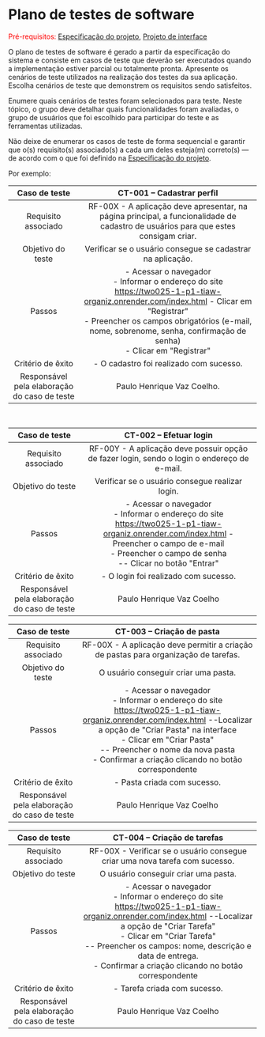 # Plano de testes de software

<span style="color:red">Pré-requisitos: <a href="03-Product-design.md"> Especificação do projeto</a></span>, <a href="05-Projeto-interface.md"> Projeto de interface</a>

O plano de testes de software é gerado a partir da especificação do sistema e consiste em casos de teste que deverão ser executados quando a implementação estiver parcial ou totalmente pronta. Apresente os cenários de teste utilizados na realização dos testes da sua aplicação. Escolha cenários de teste que demonstrem os requisitos sendo satisfeitos.

Enumere quais cenários de testes foram selecionados para teste. Neste tópico, o grupo deve detalhar quais funcionalidades foram avaliadas, o grupo de usuários que foi escolhido para participar do teste e as ferramentas utilizadas.

Não deixe de enumerar os casos de teste de forma sequencial e garantir que o(s) requisito(s) associado(s) a cada um deles esteja(m) correto(s) — de acordo com o que foi definido na <a href="03-Product-design.md">Especificação do projeto</a>.

Por exemplo:

| **Caso de teste**  | **CT-001 – Cadastrar perfil**  |
|:---: |:---: |
| Requisito associado | RF-00X - A aplicação deve apresentar, na página principal, a funcionalidade de cadastro de usuários para que estes consigam criar. |
| Objetivo do teste | Verificar se o usuário consegue se cadastrar na aplicação. |
| Passos | - Acessar o navegador <br> - Informar o endereço do site https://two025-1-p1-tiaw-organiz.onrender.com/index.html - Clicar em "Registrar" <br> - Preencher os campos obrigatórios (e-mail, nome, sobrenome, senha, confirmação de senha) <br> - Clicar em "Registrar" |
| Critério de êxito | - O cadastro foi realizado com sucesso. |
| Responsável pela elaboração do caso de teste | Paulo Henrique Vaz Coelho. |

<br>

| **Caso de teste**  | **CT-002 – Efetuar login**  |
|:---: |:---: |
| Requisito associado | RF-00Y - A aplicação deve possuir opção de fazer login, sendo o login o endereço de e-mail. |
| Objetivo do teste | Verificar se o usuário consegue realizar login. |
| Passos | - Acessar o navegador <br> - Informar o endereço do site https://two025-1-p1-tiaw-organiz.onrender.com/index.html - Preencher o campo de e-mail <br> - Preencher o campo de senha <br> -- Clicar no botão "Entrar" <br> |
| Critério de êxito | - O login foi realizado com sucesso. |
| Responsável pela elaboração do caso de teste |Paulo Henrique Vaz Coelho |

| **Caso de teste**  | **CT-003 – Criação de pasta**  |
|:---: |:---: |
| Requisito associado |RF-00X - A aplicação deve permitir a criação de pastas para organização de tarefas. |
| Objetivo do teste | O usuário conseguir criar uma pasta. |
| Passos | - Acessar o navegador <br> - Informar o endereço do site https://two025-1-p1-tiaw-organiz.onrender.com/index.html --Localizar a opção de "Criar Pasta" na interface <br> - Clicar em "Criar Pasta" <br> -- Preencher o nome da nova pasta <br> - Confirmar a criação clicando no botão correspondente | |
| Critério de êxito | - Pasta criada com sucesso. |
| Responsável pela elaboração do caso de teste |Paulo Henrique Vaz Coelho |

| **Caso de teste**  | **CT-004 – Criação de tarefas**  |
|:---: |:---: |
| Requisito associado |RF-00X - Verificar se o usuário consegue criar uma nova tarefa com sucesso. |
| Objetivo do teste | O usuário conseguir criar uma pasta. |
| Passos | - Acessar o navegador <br> - Informar o endereço do site https://two025-1-p1-tiaw-organiz.onrender.com/index.html --Localizar a opção de "Criar Tarefa" <br> - Clicar em "Criar Tarefa" <br> -- Preencher os campos: nome, descrição e data de entrega. <br> - Confirmar a criação clicando no botão correspondente | |
| Critério de êxito | - Tarefa criada com sucesso. |
| Responsável pela elaboração do caso de teste |Paulo Henrique Vaz Coelho |



